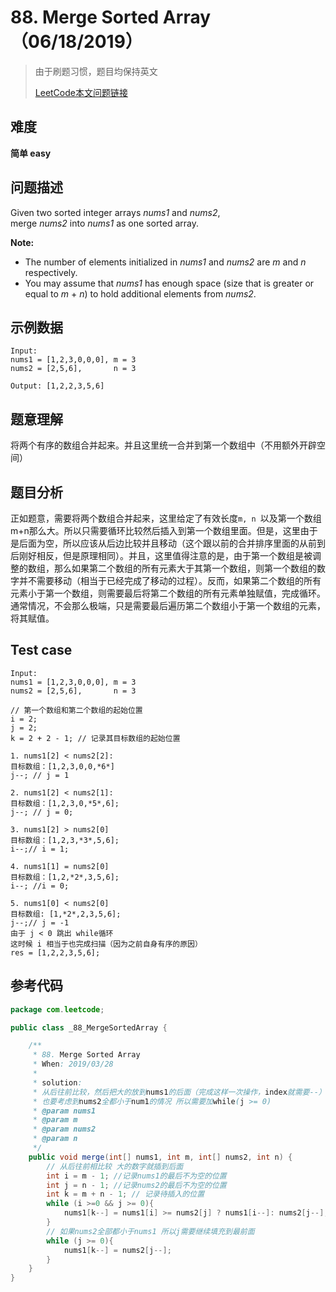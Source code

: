 # 88. Merge Sorted Array （06/18/2019）

> 由于刷题习惯，题目均保持英文
>
> [LeetCode本文问题链接](https://leetcode.com/problems/merge-sorted-array/ )

## 难度

**简单 easy**

## 问题描述

Given two sorted integer arrays *nums1* and *nums2*, merge *nums2* into *nums1* as one sorted array. </br>

**Note:**

- The number of elements initialized in *nums1* and *nums2* are *m* and *n* respectively.
- You may assume that *nums1* has enough space (size that is greater or equal to *m* + *n*) to hold additional elements from *nums2*.

## 示例数据

```
Input:
nums1 = [1,2,3,0,0,0], m = 3
nums2 = [2,5,6],       n = 3

Output: [1,2,2,3,5,6]
```

## 题意理解

将两个有序的数组合并起来。并且这里统一合并到第一个数组中（不用额外开辟空间）

## 题目分析

正如题意，需要将两个数组合并起来，这里给定了有效长度`m, n `以及第一个数组m+n那么大。所以只需要循环比较然后插入到第一个数组里面。但是，这里由于是后面为空，所以应该从后边比较并且移动（这个跟以前的合并排序里面的从前到后刚好相反，但是原理相同）。并且，这里值得注意的是，由于第一个数组是被调整的数组，那么如果第二个数组的所有元素大于其第一个数组，则第一个数组的数字并不需要移动（相当于已经完成了移动的过程）。反而，如果第二个数组的所有元素小于第一个数组，则需要最后将第二个数组的所有元素单独赋值，完成循环。通常情况，不会那么极端，只是需要最后遍历第二个数组小于第一个数组的元素，将其赋值。

## Test case

```
Input:
nums1 = [1,2,3,0,0,0], m = 3
nums2 = [2,5,6],       n = 3

// 第一个数组和第二个数组的起始位置
i = 2; 
j = 2;
k = 2 + 2 - 1; // 记录其目标数组的起始位置

1. nums1[2] < nums2[2]:
目标数组：[1,2,3,0,0,*6*]
j--; // j = 1

2. nums1[2] < nums2[1]:
目标数组：[1,2,3,0,*5*,6];
j--; // j = 0;

3. nums1[2] > nums2[0]
目标数组：[1,2,3,*3*,5,6];
i--;// i = 1;

4. nums1[1] = nums2[0]
目标数组：[1,2,*2*,3,5,6];
i--; //i = 0;

5. nums1[0] < nums2[0]
目标数组: [1,*2*,2,3,5,6];
j--;// j = -1
由于 j < 0 跳出 while循环
这时候 i 相当于也完成扫描（因为之前自身有序的原因）
res = [1,2,2,3,5,6];
```

## 参考代码

```java
package com.leetcode;

public class _88_MergeSortedArray {

    /**
     * 88. Merge Sorted Array
     * When: 2019/03/28
     *
     * solution:
     * 从后往前比较，然后把大的放到nums1的后面（完成这样一次操作，index就需要--）
     * 也要考虑到nums2全都小于num1的情况 所以需要加while(j >= 0)
     * @param nums1
     * @param m
     * @param nums2
     * @param n
     */
    public void merge(int[] nums1, int m, int[] nums2, int n) {
        // 从后往前相比较 大的数字就插到后面
        int i = m - 1; //记录nums1的最后不为空的位置
        int j = n - 1; //记录nums2的最后不为空的位置
        int k = m + n - 1; // 记录待插入的位置
        while (i >=0 && j >= 0){
            nums1[k--] = nums1[i] >= nums2[j] ? nums1[i--]: nums2[j--];
        }
        // 如果nums2全部都小于nums1 所以j需要继续填充到最前面
        while (j >= 0){
            nums1[k--] = nums2[j--];
        }
    }
}
```




